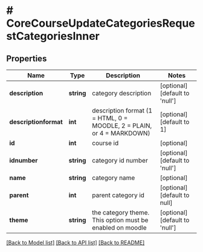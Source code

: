 # # CoreCourseUpdateCategoriesRequestCategoriesInner

## Properties

Name | Type | Description | Notes
------------ | ------------- | ------------- | -------------
**description** | **string** | category description | [optional] [default to 'null']
**descriptionformat** | **int** | description format (1 &#x3D; HTML, 0 &#x3D; MOODLE, 2 &#x3D; PLAIN, or 4 &#x3D; MARKDOWN) | [optional] [default to 1]
**id** | **int** | course id | [optional]
**idnumber** | **string** | category id number | [optional] [default to 'null']
**name** | **string** | category name | [optional]
**parent** | **int** | parent category id | [optional] [default to null]
**theme** | **string** | the category theme. This option must be enabled on moodle | [optional] [default to 'null']

[[Back to Model list]](../../README.md#models) [[Back to API list]](../../README.md#endpoints) [[Back to README]](../../README.md)
